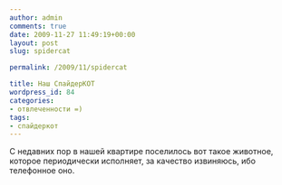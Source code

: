 ```yaml
---
author: admin
comments: true
date: 2009-11-27 11:49:19+00:00
layout: post
slug: spidercat

permalink: /2009/11/spidercat

title: Наш СпайдерКОТ
wordpress_id: 84
categories:
- отвлеченности =)
tags:
- спайдеркот
---
```


С недавних пор в нашей квартире поселилось вот такое животное, которое периодически исполняет, за качество извиняюсь, ибо телефонное оно.

